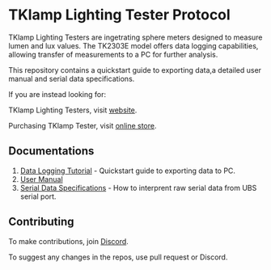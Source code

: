# TKlamp Lighting Tester Protocol

TKlamp Lighting Testers are ingetrating sphere meters designed to measure lumen and lux values. The TK2303E model offers data logging capabilities, allowing transfer of measurements to a PC for further analysis.

This repository contains a quickstart guide to exporting data,a detailed user manual and serial data specifications. 

If you are instead looking for:

TKlamp Lighting Testers, visit [website](https://tklamp.co).

Purchasing TKlamp Tester, visit [online store](https://www.tklamp.co/order-online).

## Documentations

1. [Data Logging Tutorial](https://github.com/TKlamp/Data-Logging-Tutorial) - Quickstart guide to exporting data to PC.
2. [User Manual](docs/manual.mkd) 
3. [Serial Data Specifications](docs/serial_data_reference.mkd) - How to interprent raw serial data from UBS serial port.

## Contributing 
To make contributions, join [Discord](https://discord.gg/6RaazMqn6W).

To suggest any changes in the repos, use pull request or Discord.

